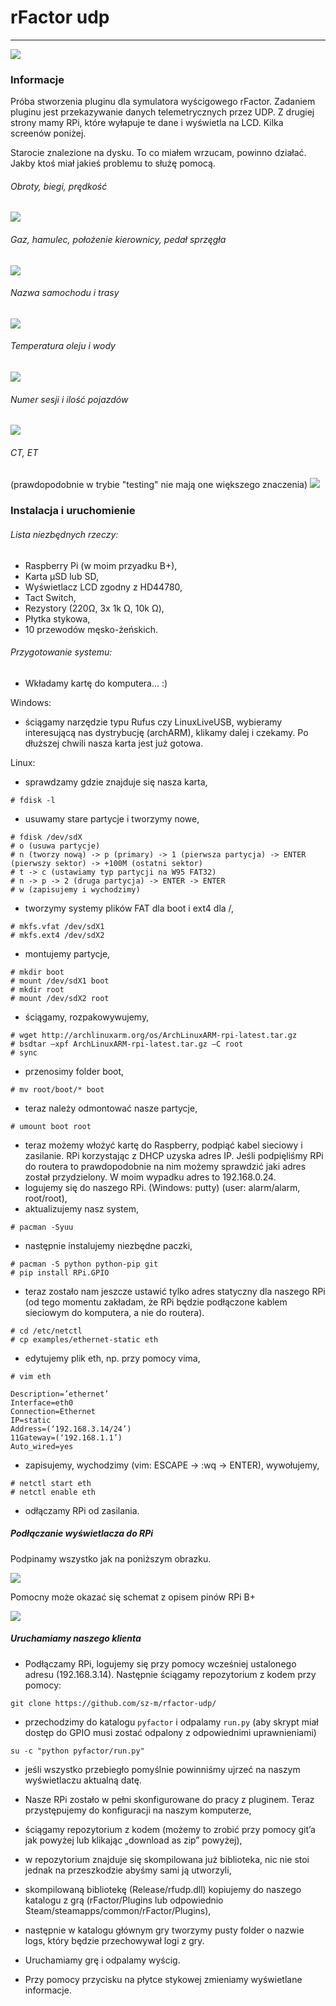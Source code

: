 # rFactor udp
---

![][ref-schemat-rpi-lcd]

### Informacje
Próba stworzenia pluginu dla symulatora wyścigowego rFactor.
Zadaniem pluginu jest przekazywanie danych telemetrycznych przez UDP. Z drugiej strony mamy RPi, które wyłapuje te dane i wyświetla na LCD. Kilka screenów poniżej.

Starocie znalezione na dysku. To co miałem wrzucam, powinno działać. Jakby ktoś miał jakieś problemu to służę pomocą.

###### Obroty, biegi, prędkość
![][ref-img-3]

###### Gaz, hamulec, położenie kierownicy, pedał sprzęgła
![][ref-img-4]

###### Nazwa samochodu i trasy
![][ref-img-5]

###### Temperatura oleju i wody
![][ref-img-6]

###### Numer sesji i ilość pojazdów
![][ref-img-7]

###### CT, ET
(prawdopodobnie w trybie "testing" nie mają one większego znaczenia)
![][ref-img-8]

### Instalacja i uruchomienie
###### Lista niezbędnych rzeczy:
* Raspberry Pi (w moim przyadku B+),
* Karta μSD lub SD,
* Wyświetlacz LCD zgodny z HD44780,
* Tact Switch,
* Rezystory (220Ω, 3x 1k Ω, 10k Ω),
* Płytka stykowa,
* 10 przewodów męsko-żeńskich. 

###### Przygotowanie systemu:
* Wkładamy kartę do komputera... :)

Windows:
* ściągamy narzędzie typu Rufus czy LinuxLiveUSB, wybieramy interesującą nas dystrybucję (archARM),
klikamy dalej i czekamy. Po dłuższej chwili nasza karta jest już gotowa.

Linux:
* sprawdzamy gdzie znajduje się nasza karta, 
```
# fdisk -l
```
* usuwamy stare partycje i tworzymy nowe,
```
# fdisk /dev/sdX
# o (usuwa partycje)
# n (tworzy nową) -> p (primary) -> 1 (pierwsza partycja) -> ENTER
(pierwszy sektor) -> +100M (ostatni sektor)
# t -> c (ustawiamy typ partycji na W95 FAT32)
# n -> p -> 2 (druga partycja) -> ENTER -> ENTER
# w (zapisujemy i wychodzimy)
```
* tworzymy systemy plików FAT dla boot i ext4 dla /,
```
# mkfs.vfat /dev/sdX1
# mkfs.ext4 /dev/sdX2
```
* montujemy partycje,
```
# mkdir boot
# mount /dev/sdX1 boot
# mkdir root
# mount /dev/sdX2 root
```
* ściągamy, rozpakowywujemy,
```
# wget http://archlinuxarm.org/os/ArchLinuxARM-rpi-latest.tar.gz
# bsdtar –xpf ArchLinuxARM-rpi-latest.tar.gz –C root
# sync
```
* przenosimy folder boot,
```
# mv root/boot/* boot
```
* teraz należy odmontować nasze partycje,
```
# umount boot root
```

* teraz możemy włożyć kartę do Raspberry, podpiąć kabel sieciowy i zasilanie.
RPi korzystając z DHCP uzyska adres IP. Jeśli podpięliśmy RPi do routera to prawdopodobnie na nim
możemy sprawdzić jaki adres został przydzielony. W moim wypadku adres to 192.168.0.24.
* logujemy się do naszego RPi. (Windows: putty) (user: alarm/alarm, root/root),
* aktualizujemy nasz system,
```
# pacman -Syuu
```
* następnie instalujemy niezbędne paczki,
```
# pacman -S python python-pip git
# pip install RPi.GPIO
```
* teraz zostało nam jeszcze ustawić tylko adres statyczny dla naszego RPi (od tego momentu zakładam,
że RPi będzie podłączone kablem sieciowym do komputera, a nie do routera).
```
# cd /etc/netctl
# cp examples/ethernet-static eth
```
* edytujemy plik eth, np. przy pomocy vima,
```
# vim eth
```

```
Description=’ethernet’
Interface=eth0
Connection=Ethernet
IP=static
Address=(‘192.168.3.14/24’)
11Gateway=(‘192.168.1.1’)
Auto_wired=yes
```
* zapisujemy, wychodzimy (vim: ESCAPE -> :wq -> ENTER), wywołujemy,
```
# netctl start eth
# netctl enable eth
```
* odłączamy RPi od zasilania.

##### Podłączanie wyświetlacza do RPi

Podpinamy wszystko jak na poniższym obrazku.

![][ref-schemat-rpi-lcd]

Pomocny może okazać się schemat z opisem pinów RPi B+

![][ref-rpi-pin]

##### Uruchamiamy naszego klienta

* Podłączamy RPi, logujemy się przy pomocy wcześniej ustalonego adresu (192.168.3.14). Następnie
ściągamy repozytorium z kodem przy pomocy:
``` 
git clone https://github.com/sz-m/rfactor-udp/
```
* przechodzimy do katalogu `pyfactor` i odpalamy `run.py` (aby skrypt miał dostęp do GPIO musi zostać odpalony z odpowiednimi uprawnieniami)
```
su -c "python pyfactor/run.py"
```
* jeśli wszystko przebiegło pomyślnie powinniśmy ujrzeć na naszym wyświetlaczu aktualną datę.

* Nasze RPi zostało w pełni skonfigurowane do pracy z pluginem. Teraz przystępujemy do konfiguracji na naszym komputerze,
* ściągamy repozytorium z kodem (możemy to zrobić przy pomocy git’a jak powyżej lub klikając „download as zip” powyżej),
* w repozytorium znajduje się skompilowana już biblioteka, nic nie stoi jednak na przeszkodzie abyśmy sami ją utworzyli,
* skompilowaną bibliotekę (Release/rfudp.dll) kopiujemy do naszego katalogu z grą (rFactor/Plugins lub odpowiednio Steam/steamapps/common/rFactor/Plugins),
* następnie w katalogu głównym gry tworzymy pusty folder o nazwie logs, który będzie przechowywał logi z gry.
* Uruchamiamy grę i odpalamy wyścig.
* Przy pomocy przycisku na płytce stykowej zmieniamy wyświetlane informacje.

[ref-schemat-rpi-lcd]: img/img1.png
[ref-rpi-pin]: img/img2.png
[ref-img-3]: img/img3.png
[ref-img-4]: img/img4.png
[ref-img-5]: img/img5.png
[ref-img-6]: img/img6.png
[ref-img-7]: img/img7.png
[ref-img-8]: img/img8.png

